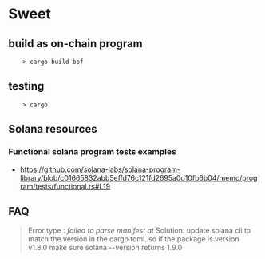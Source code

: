 # Sweet

## build as on-chain program

```
    > cargo build-bpf
```

## testing

```
    > cargo
```

## Solana resources

### Functional solana program tests examples

- https://github.com/solana-labs/solana-program-library/blob/c01665832abb5effd76c121fd2695a0d10fb6b04/memo/program/tests/functional.rs#L19

## FAQ

> Error type : _failed to parse manifest at_
> Solution: update solana cli to match the version in the cargo.toml.
> so if the package is version v1.8.0 make sure solana --version returns 1.9.0
